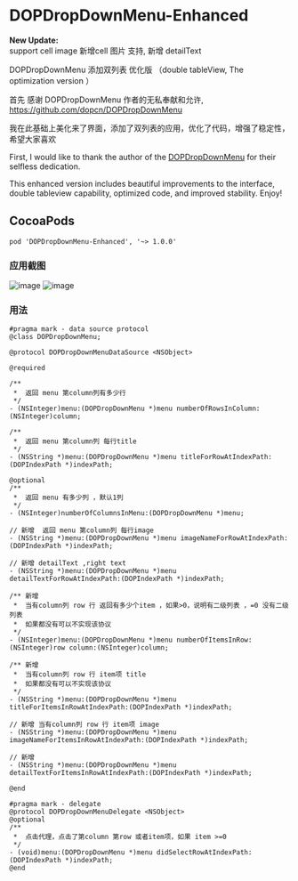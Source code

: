 # DOPDropDownMenu-Enhanced

**New Update:**<br>
support cell image 
新增cell 图片 支持, 新增 detailText  

DOPDropDownMenu 添加双列表 优化版 （double tableView, The optimization version ）

首先 感谢 DOPDropDownMenu 作者的无私奉献和允许,  https://github.com/dopcn/DOPDropDownMenu 

我在此基础上美化来了界面，添加了双列表的应用，优化了代码，增强了稳定性，希望大家喜欢

First, I would like to thank the author of the [DOPDropDownMenu](https://github.com/dopcn/DOPDropDownMenu) for their selfless dedication.

This enhanced version includes beautiful improvements to the interface, double tableview capability, optimized code, and improved stability.  Enjoy!

## CocoaPods
```
pod 'DOPDropDownMenu-Enhanced', '~> 1.0.0'
```

### 应用截图
![image](https://raw.githubusercontent.com/12207480/DOPDropDownMenu-Enhanced/master/screenshot/dopmenu.png)
![image](https://raw.githubusercontent.com/12207480/DOPDropDownMenu-Enhanced/master/screenshot/dopmendemo.gif)

### 用法

```objc
#pragma mark - data source protocol
@class DOPDropDownMenu;

@protocol DOPDropDownMenuDataSource <NSObject>

@required

/**
 *  返回 menu 第column列有多少行
 */
- (NSInteger)menu:(DOPDropDownMenu *)menu numberOfRowsInColumn:(NSInteger)column;

/**
 *  返回 menu 第column列 每行title
 */
- (NSString *)menu:(DOPDropDownMenu *)menu titleForRowAtIndexPath:(DOPIndexPath *)indexPath;

@optional
/**
 *  返回 menu 有多少列 ，默认1列
 */
- (NSInteger)numberOfColumnsInMenu:(DOPDropDownMenu *)menu;

// 新增  返回 menu 第column列 每行image
- (NSString *)menu:(DOPDropDownMenu *)menu imageNameForRowAtIndexPath:(DOPIndexPath *)indexPath;

// 新增 detailText ,right text
- (NSString *)menu:(DOPDropDownMenu *)menu detailTextForRowAtIndexPath:(DOPIndexPath *)indexPath;

/** 新增
 *  当有column列 row 行 返回有多少个item ，如果>0，说明有二级列表 ，=0 没有二级列表
 *  如果都没有可以不实现该协议
 */
- (NSInteger)menu:(DOPDropDownMenu *)menu numberOfItemsInRow:(NSInteger)row column:(NSInteger)column;

/** 新增
 *  当有column列 row 行 item项 title
 *  如果都没有可以不实现该协议
 */
- (NSString *)menu:(DOPDropDownMenu *)menu titleForItemsInRowAtIndexPath:(DOPIndexPath *)indexPath;

// 新增 当有column列 row 行 item项 image
- (NSString *)menu:(DOPDropDownMenu *)menu imageNameForItemsInRowAtIndexPath:(DOPIndexPath *)indexPath;

// 新增
- (NSString *)menu:(DOPDropDownMenu *)menu detailTextForItemsInRowAtIndexPath:(DOPIndexPath *)indexPath;

@end

#pragma mark - delegate
@protocol DOPDropDownMenuDelegate <NSObject>
@optional
/**
 *  点击代理，点击了第column 第row 或者item项，如果 item >=0
 */
- (void)menu:(DOPDropDownMenu *)menu didSelectRowAtIndexPath:(DOPIndexPath *)indexPath;
@end
```
